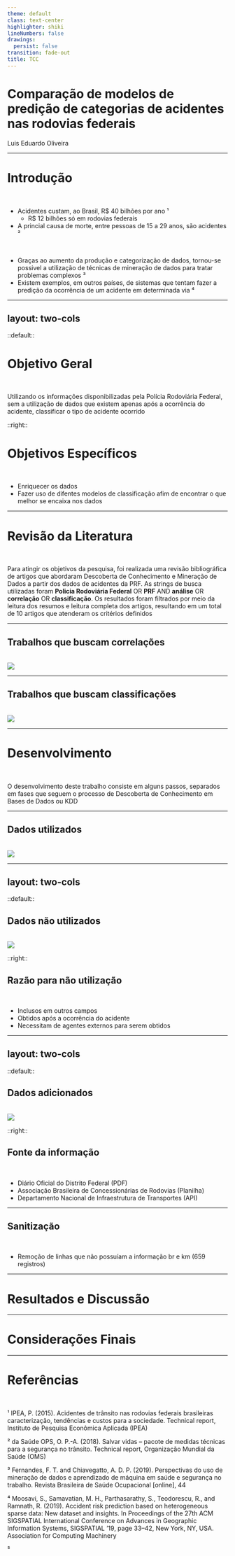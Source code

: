 ```yaml
---
theme: default
class: text-center
highlighter: shiki
lineNumbers: false
drawings:
  persist: false
transition: fade-out
title: TCC
---
```


# Comparação de modelos de predição de categorias de acidentes nas rodovias federais

Luis Eduardo Oliveira

---

# Introdução

<br>

- Acidentes custam, ao Brasil, R$ 40 bilhões por ano ¹
  - R$ 12 bilhões só em rodovias federais
- A princial causa de morte, entre pessoas de 15 a 29 anos, são acidentes ²

<br>

- Graças ao aumento da produção e categorização de dados, tornou-se possivel a utilização de técnicas de mineração de dados para tratar problemas complexos ³
- Existem exemplos, em outros países, de sistemas que tentam fazer a predição da ocorrência de um acidente em determinada via ⁴

---
layout: two-cols
---

::default::

# Objetivo Geral

<br>

Utilizando os informações disponibilizadas pela Polícia Rodoviária Federal, sem a utilização de dados que existem apenas após a ocorrência do acidente, classificar o tipo de acidente ocorrido

::right::

# Objetivos Específicos

<br>

- Enriquecer os dados
- Fazer uso de difentes modelos de classificação afim de encontrar o que melhor se encaixa nos dados
---

# Revisão da Literatura

<br>

Para atingir os objetivos da pesquisa, foi realizada uma revisão bibliográfica de artigos
que abordaram Descoberta de Conhecimento e Mineração de Dados a partir dos dados
de acidentes da PRF. As strings de busca utilizadas foram **Policia Rodoviária Federal**
OR **PRF** AND **análise** OR **correlação** OR **classificação**. Os resultados foram
filtrados por meio da leitura dos resumos e leitura completa dos artigos, resultando em
um total de 10 artigos que atenderam os critérios definidos

---

## Trabalhos que buscam correlações

<br>

<img src="/src/works_correlation.png" />

---

## Trabalhos que buscam classificações

<br>

<img src="/src/works_classification.png" />

---

# Desenvolvimento

<br>

O desenvolvimento deste trabalho consiste em alguns passos, separados em fases que
seguem o processo de Descoberta de Conhecimento em Bases de Dados ou KDD

---

## Dados utilizados

<br>

<img src="/src/used_data.png" />

---
layout: two-cols
---

::default::

## Dados não utilizados

<br>

<img src="/src/non_used_data.png" />

::right::

## Razão para não utilização

<br>

* Inclusos em outros campos
* Obtidos após a ocorrência do acidente
* Necessitam de agentes externos para serem obtidos

---
layout: two-cols
---

::default::

## Dados adicionados

<br>

<img src="/src/added_data.png" />

::right::

## Fonte da informação

<br>

* Diário Oficial do Distrito Federal (PDF)
* Associação Brasileira de Concessionárias de Rodovias (Planilha)
* Departamento Nacional de Infraestrutura de Transportes (API)

---

## Sanitização

<br>

* Remoção de linhas que não possuíam a informação br e km (659 registros)
---

# Resultados e Discussão

---

# Considerações Finais

---

# Referências

<br>

¹ IPEA, P. (2015). Acidentes de trânsito nas rodovias federais brasileiras caracterização,
tendências e custos para a sociedade. Technical report, Instituto de Pesquisa
Econômica Aplicada (IPEA)

² da Saúde OPS, O. P.-A. (2018). Salvar vidas – pacote de medidas técnicas para a
segurança no trânsito. Technical report, Organização Mundial da Saúde (OMS)

³ Fernandes, F. T. and Chiavegatto, A. D. P. (2019). Perspectivas do uso de mineração de
dados e aprendizado de máquina em saúde e segurança no trabalho. Revista Brasileira
de Saúde Ocupacional [online], 44

⁴ Moosavi, S., Samavatian, M. H., Parthasarathy, S., Teodorescu, R., and Ramnath, R.
(2019). Accident risk prediction based on heterogeneous sparse data: New dataset and
insights. In Proceedings of the 27th ACM SIGSPATIAL International Conference on
Advances in Geographic Information Systems, SIGSPATIAL ’19, page 33–42, New
York, NY, USA. Association for Computing Machinery

⁵